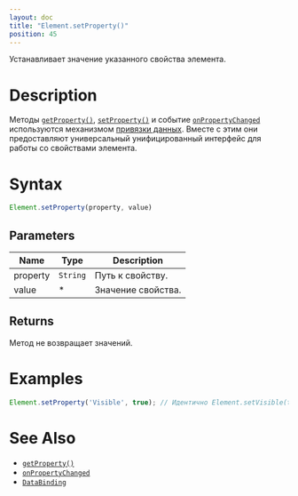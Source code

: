 ```yaml
---
layout: doc
title: "Element.setProperty()"
position: 45
---
```


Устанавливает значение указанного свойства элемента.

# Description

Методы [`getProperty()`](../Element.getProperty/), [`setProperty()`](../Element.setProperty/)
и событие [`onPropertyChanged`](../Element.onPropertyChanged/) используются механизмом
[привязки данных](../../../DataBinding/). Вместе с этим они предоставляют универсальный
унифицированный интерфейс для работы со свойствами элемента.

# Syntax

```js
Element.setProperty(property, value)
```

## Parameters

|Name|Type|Description|
|----|----|-----------|
|property|`String`|Путь к свойству.|
|value| * |Значение свойства.|

## Returns

Метод не возвращает значений.

# Examples

```js
Element.setProperty('Visible', true); // Идентично Element.setVisible(true);
```

# See Also

* [`getProperty()`](../Element.getProperty/)
* [`onPropertyChanged`](../Element.onPropertyChanged/)
* [`DataBinding`](../../../DataBinding/)
